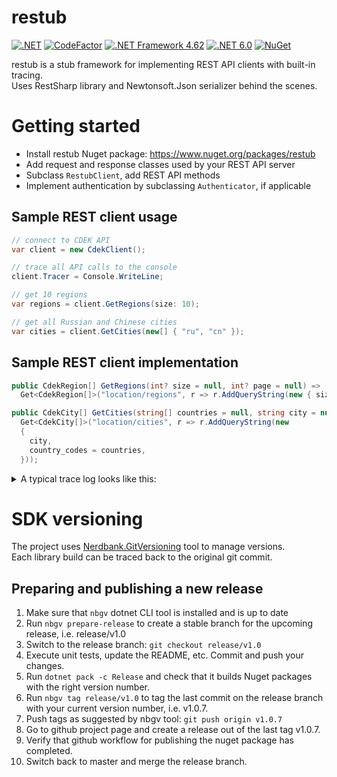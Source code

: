 # restub

[![.NET](https://github.com/restub/restub/actions/workflows/dotnet.yml/badge.svg)](https://github.com/restub/restub/actions/workflows/dotnet.yml)
[![CodeFactor](https://www.codefactor.io/repository/github/restub/restub/badge)](https://www.codefactor.io/repository/github/restub/restub)
[![.NET Framework 4.62](https://img.shields.io/badge/.net-v4.62-yellow)](https://dotnet.microsoft.com/en-us/download/dotnet-framework/net462)
[![.NET 6.0](https://img.shields.io/badge/.net-v6.0-orange)](https://dotnet.microsoft.com/en-us/download/dotnet/6.0)
[![NuGet](https://img.shields.io/nuget/v/restub.svg)](https://nuget.org/packages/restub)

restub is a stub framework for implementing REST API clients with built-in tracing.  
Uses RestSharp library and Newtonsoft.Json serializer behind the scenes.

# Getting started

* Install restub Nuget package: https://www.nuget.org/packages/restub
* Add request and response classes used by your REST API server
* Subclass `RestubClient`, add REST API methods
* Implement authentication by subclassing `Authenticator`, if applicable

## Sample REST client usage

```c#
// connect to CDEK API
var client = new CdekClient();

// trace all API calls to the console
client.Tracer = Console.WriteLine;

// get 10 regions
var regions = client.GetRegions(size: 10);

// get all Russian and Chinese cities
var cities = client.GetCities(new[] { "ru", "cn" });
```

## Sample REST client implementation

```c#
public CdekRegion[] GetRegions(int? size = null, int? page = null) =>
  Get<CdekRegion[]>("location/regions", r => r.AddQueryString(new { size, page }));

public CdekCity[] GetCities(string[] countries = null, string city = null) =>
  Get<CdekCity[]>("location/cities", r => r.AddQueryString(new
  {
    city,
    country_codes = countries,
  }));
```

<details>
  <summary>A typical trace log looks like this:</summary>
    
```c
// GetAuthToken
-> POST https://api.edu.cdek.ru/v2/oauth/token?parameters
headers: {
  X-ApiMethodName = GetAuthToken
  Accept = application/json, text/json, text/x-json, text/javascript, application/xml, text/xml
  Content-type = application/json
}
body: null

<- OK 200 (OK) https://api.edu.cdek.ru/v2/oauth/token?parameters
timings: {
  started: 2022-08-31 15:30:57
  elapsed: 0:00:00.812
}
headers: {
  Transfer-Encoding = chunked
  Connection = keep-alive
  Keep-Alive = timeout=15
  Vary = Accept-Encoding
  Pragma = no-cache
  X-Content-Type-Options = nosniff
  X-XSS-Protection = 1; mode=block
  X-Frame-Options = DENY
  Content-Encoding = 
  Cache-Control = no-store
  Content-Type = application/json;charset=utf-8
  Date = Wed, 31 Aug 2022 12:30:59 GMT
  Server = QRATOR
}
body: {
  "access_token": "eyJhbGciOiJSUzI1NiIsInR5cCI...8yToig",
  "token_type": "bearer",
  "expires_in": 3599,
  "scope": "order:all payment:all",
  "jti": "8d70741f-8776-411c-80f1-f870b608bc52"
}

// GetRegions
-> GET https://api.edu.cdek.ru/v2/location/regions?page=3
headers: {
  X-ApiMethodName = GetRegions
  Authorization = Bearer eyJhbGciOiJSUzI1NiIsInR5cCI...8yToig
  Accept = application/json, text/json, text/x-json, text/javascript, application/xml, text/xml
}

<- ERROR 400 (BadRequest) https://api.edu.cdek.ru/v2/location/regions?page=3
timings: {
  started: 2022-09-17 02:51:56
  elapsed: 0:00:00.063
}
headers: {
  Server = QRATOR
  Date = Fri, 16 Sep 2022 23:51:57 GMT
  Transfer-Encoding = chunked
  Connection = keep-alive
  Keep-Alive = timeout=15
  X-Content-Type-Options = nosniff
  X-XSS-Protection = 1; mode=block
  Cache-Control = no-store, must-revalidate, no-cache, max-age=0
  Pragma = no-cache
  X-Frame-Options = DENY
  Content-Type = application/json
  Expires = 0
}
body: {
  "errors": [
    {
      "code": "v2_field_is_empty",
      "message": "[size] is empty"
    }
  ]
}
```
</details>

# SDK versioning

The project uses [Nerdbank.GitVersioning](https://github.com/dotnet/Nerdbank.GitVersioning) tool to manage versions.  
Each library build can be traced back to the original git commit.

## Preparing and publishing a new release

1. Make sure that `nbgv` dotnet CLI tool is installed and is up to date
2. Run `nbgv prepare-release` to create a stable branch for the upcoming release, i.e. release/v1.0
3. Switch to the release branch: `git checkout release/v1.0`
4. Execute unit tests, update the README, etc. Commit and push your changes.
5. Run `dotnet pack -c Release` and check that it builds Nuget packages with the right version number.
6. Run `nbgv tag release/v1.0` to tag the last commit on the release branch with your current version number, i.e. v1.0.7.
7. Push tags as suggested by nbgv tool: `git push origin v1.0.7`
8. Go to github project page and create a release out of the last tag v1.0.7.
9. Verify that github workflow for publishing the nuget package has completed.
10. Switch back to master and merge the release branch.
